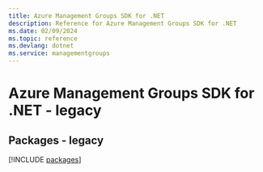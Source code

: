 ```yaml
---
title: Azure Management Groups SDK for .NET
description: Reference for Azure Management Groups SDK for .NET
ms.date: 02/09/2024
ms.topic: reference
ms.devlang: dotnet
ms.service: managementgroups
---
```

# Azure Management Groups SDK for .NET - legacy
## Packages - legacy
[!INCLUDE [packages](management-groups-index.md)]